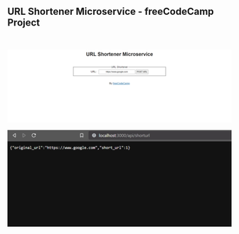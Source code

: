 ## URL Shortener Microservice - freeCodeCamp Project

<br>

![img1](./public/Images/Ekran%20Görüntüsü%20(145).png)

![img2](./public/Images/Ekran%20Görüntüsü%20(146).png)

